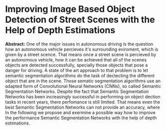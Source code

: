 #  Improving Image Based Object Detection of Street Scenes with the Help of Depth Estimations
**Abstract:** One of the major issues in autonomous driving is the question how an autonomous vehicle percieves it's surrounding eviroment, which is given by a street scence. That means once a street scene is percieved  by an autonomous vehicle, how it can be achieved that all of the scenes objects are detected successfully, specially those objects that pose a danger for driving. A state of the art approach to that problem is to let semantic segmentation algorithms do the task of dectecting the different object that are in the scene. Those sematic segmentation algorithms use an adapted form of Convolutional Neural Networks (CNNs), so called Semantic Segmentation Networks. Despite the fact that Semantic Segmentation Networks has been increasingly successful in performing on object dection tasks in recent years, there perfomance is still limited. That means even the best Semantic Segmentation Networks can not provide an accuracy, where 
In the following we propose and exermine a possible way how to improve the performance Semantic Segmentation Networks with the help of depth estimations.
